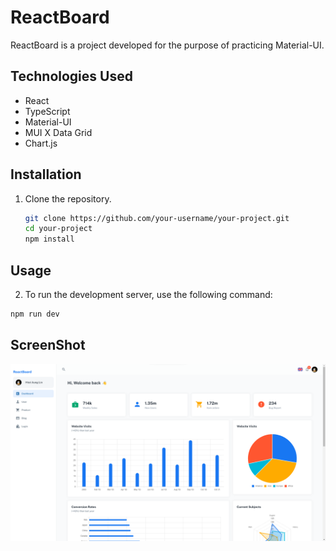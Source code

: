 # ReactBoard

ReactBoard is a project developed for the purpose of practicing Material-UI.

## Technologies Used

- React
- TypeScript
- Material-UI
- MUI X Data Grid
- Chart.js

## Installation

1. Clone the repository.

    ```bash
    git clone https://github.com/your-username/your-project.git
    cd your-project
    npm install
    ```

## Usage

2. To run the development server, use the following command:
  ```bash
  npm run dev
  ```

## ScreenShot

![Desktop Preview](./src/assets/desktop-preview.png)
